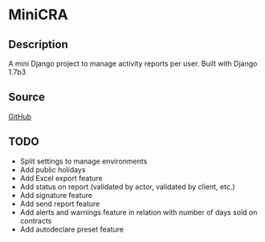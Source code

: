 MiniCRA
=======

Description
-----------

A mini Django project to manage activity reports per user.
Built with Django 1.7b3

Source
------
[GitHub](https://github.com/TonyEight/minicra)


TODO
----

* Split settings to manage environments
* Add public holidays
* Add Excel export feature
* Add status on report (validated by actor, validated by client, etc.)
* Add signature feature
* Add send report feature
* Add alerts and warnings feature in relation with number of days sold on contracts
* Add autodeclare preset feature
